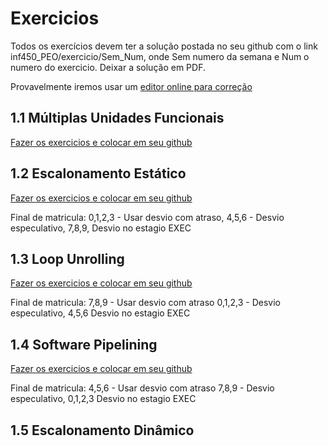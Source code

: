 # Exercicios

Todos os exercícios devem ter a solução postada no seu github com o link  inf450_PEO/exercicio/Sem_Num, 
onde Sem numero da semana e  Num o numero do exercicio. Deixar a solução em PDF. 

Provavelmente iremos usar um [editor online para correção](https://pdf-editor-online.com/?keyword=pdf%20editor%20online&campaignid=8967420658&adgroupid=90145005066&gclid=CjwKCAjw5Ij2BRBdEiwA0Frc9Wg4kX131nlCKaIzLwybQZl_vch1OXWJC6bP2C867S0jPS0AK1PEDRoCEgcQAvD_BwE)


## 1.1 Múltiplas Unidades Funcionais

[Fazer os exercicios e colocar em seu github](https://docs.google.com/document/d/1Ib10ajsfOkAV2flKp2jx3ZnB1YXGRCnuYECg1935kz0/edit?usp=sharing)

## 1.2 Escalonamento Estático

[Fazer os exercicios e colocar em seu github](https://docs.google.com/document/d/14PrbRojTBc90UbCGLXvCdu3FTUqlCACutfnNreASuQo/edit?usp=sharing)

Final de matricula: 0,1,2,3 - Usar desvio com atraso,  4,5,6 - Desvio especulativo, 7,8,9, Desvio no estagio EXEC

## 1.3 Loop Unrolling

[Fazer os exercicios e colocar em seu github](https://docs.google.com/document/d/1iMePpBllLPABsJtC3P1knk6QhF9Mo2XuHR_l24cL4lw/edit?usp=sharing)

Final de matricula: 7,8,9 - Usar desvio com atraso 0,1,2,3  - Desvio especulativo, 4,5,6 Desvio no estagio EXEC

## 1.4 Software Pipelining
[Fazer os exercicios e colocar em seu github](https://docs.google.com/document/d/1LbthI70b_uY9qB2irACVuIqgD5aepvH7cg7C7HfyxBU/edit?usp=sharing)

Final de matricula: 4,5,6 - Usar desvio com atraso 7,8,9   - Desvio especulativo, 0,1,2,3 Desvio no estagio EXEC

## 1.5 Escalonamento Dinâmico
